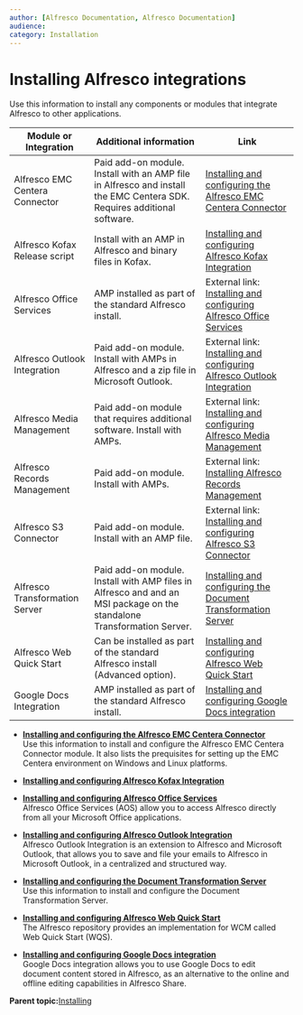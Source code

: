 ```yaml
---
author: [Alfresco Documentation, Alfresco Documentation]
audience: 
category: Installation
---
```


# Installing Alfresco integrations

Use this information to install any components or modules that integrate Alfresco to other applications.

|Module or Integration|Additional information|Link|
|---------------------|----------------------|----|
|Alfresco EMC Centera Connector|Paid add-on module. Install with an AMP file in Alfresco and install the EMC Centera SDK. Requires additional software.|[Installing and configuring the Alfresco EMC Centera Connector](centera-intro.md)|
|Alfresco Kofax Release script|Install with an AMP in Alfresco and binary files in Kofax.|[Installing and configuring Alfresco Kofax Integration](kofax-intro.md)|
|Alfresco Office Services|AMP installed as part of the standard Alfresco install.|External link: [Installing and configuring Alfresco Office Services](http://docs.alfresco.com/aos1.1/concepts/aos-config-intro.html)|
|Alfresco Outlook Integration|Paid add-on module. Install with AMPs in Alfresco and a zip file in Microsoft Outlook.|External link: [Installing and configuring Alfresco Outlook Integration](http://docs.alfresco.com/outlook2.4/concepts/Outlook-install-intro.html)|
|Alfresco Media Management|Paid add-on module that requires additional software. Install with AMPs.|External link: [Installing and configuring Alfresco Media Management](http://docs.alfresco.com/mm1.0/concepts/mm-install-overview.html)|
|Alfresco Records Management|Paid add-on module. Install with AMPs.|External link: [Installing Alfresco Records Management](http://docs.alfresco.com/rm2.5/tasks/rm-install-proc.html)|
|Alfresco S3 Connector|Paid add-on module. Install with an AMP file.|External link: [Installing and configuring Alfresco S3 Connector](http://docs.alfresco.com/s3connector2.1/concepts/s3-contentstore-install-intro.html)|
|Alfresco Transformation Server|Paid add-on module. Install with AMP files in Alfresco and and an MSI package on the standalone Transformation Server.|[Installing and configuring the Document Transformation Server](transerv-intro.md)|
|Alfresco Web Quick Start|Can be installed as part of the standard Alfresco install \(Advanced option\).|[Installing and configuring Alfresco Web Quick Start](WCM-intro.md)|
|Google Docs Integration|AMP installed as part of the standard Alfresco install.|[Installing and configuring Google Docs integration](googledocs-intro.md)|

-   **[Installing and configuring the Alfresco EMC Centera Connector](../concepts/centera-intro.md)**  
Use this information to install and configure the Alfresco EMC Centera Connector module. It also lists the prequisites for setting up the EMC Centera environment on Windows and Linux platforms.
-   **[Installing and configuring Alfresco Kofax Integration](../concepts/kofax-intro.md)**  

-   **[Installing and configuring Alfresco Office Services](../concepts/aos-intro.md)**  
Alfresco Office Services \(AOS\) allow you to access Alfresco directly from all your Microsoft Office applications.
-   **[Installing and configuring Alfresco Outlook Integration](../concepts/Outlook-install-intro.md)**  
Alfresco Outlook Integration is an extension to Alfresco and Microsoft Outlook, that allows you to save and file your emails to Alfresco in Microsoft Outlook, in a centralized and structured way.
-   **[Installing and configuring the Document Transformation Server](../concepts/transerv-intro.md)**  
Use this information to install and configure the Document Transformation Server.
-   **[Installing and configuring Alfresco Web Quick Start](../concepts/WCM-intro.md)**  
 The Alfresco repository provides an implementation for WCM called Web Quick Start \(WQS\).
-   **[Installing and configuring Google Docs integration](../concepts/googledocs-intro.md)**  
Google Docs integration allows you to use Google Docs to edit document content stored in Alfresco, as an alternative to the online and offline editing capabilities in Alfresco Share.

**Parent topic:**[Installing](../concepts/master-ch-install.md)

